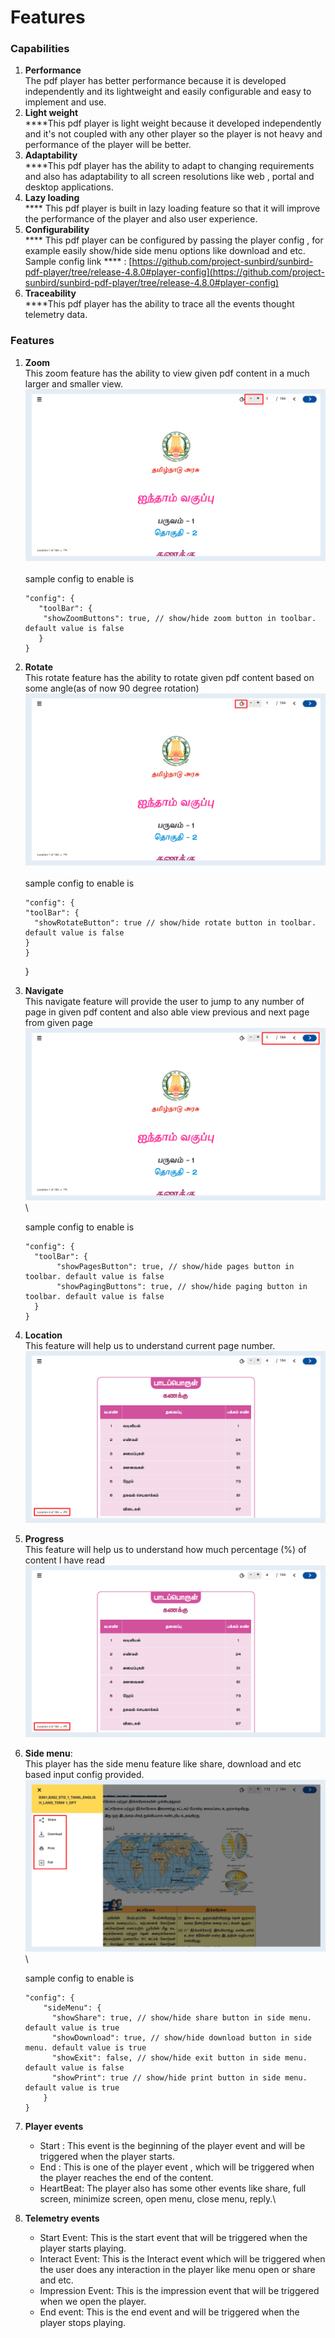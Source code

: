 # Features

### Capabilities

1. **Performance**\
   The pdf player has better performance because it is developed independently and its lightweight and easily configurable and easy to implement and use.
2. **Light weight**\
   ****This pdf player is light weight because it developed independently and it's not coupled with any other player so the player is not heavy and performance of the player will be better.
3. **Adaptability** \
   ****This pdf  player has the ability to adapt to changing requirements and also has adaptability  to all screen resolutions like web , portal and desktop applications.
4. **Lazy loading** \
   &#x20;**** This pdf player is built in lazy loading feature so that it will improve the performance of the player and also user experience.
5. **Configurability**\
   &#x20;**** This pdf player can be configured by passing the player config , for example easily show/hide side menu options like download and etc.\
   Sample config link **** : [https://github.com/project-sunbird/sunbird-pdf-player/tree/release-4.8.0#player-config](https://github.com/project-sunbird/sunbird-pdf-player/tree/release-4.8.0#player-config)
6. **Traceability** \
   ****This pdf player has the ability to trace all the events thought telemetry data.

### Features

1.  **Zoom** \
    This zoom feature has the ability to view given pdf content in a much larger and smaller view.![](../../../../.gitbook/assets/psdPlayerV2zoom.png)\
    \
    sample config to enable is&#x20;

    ```
    "config": {
       "toolBar": { 
        "showZoomButtons": true, // show/hide zoom button in toolbar. default value is false 
       }
    }
    ```
2.  **Rotate**\
    This rotate feature has the ability to rotate given pdf content based on some angle(as of now 90 degree rotation)\
    ![](<../../../../.gitbook/assets/pdfPlayerV2Rotate1 (1).png>)\
    \
    sample config to enable is&#x20;

    ```
    "config": {  
    "toolBar": { 
      "showRotateButton": true // show/hide rotate button in toolbar. default value is false
    }
    }
    ```

    }
3.  **Navigate** \
    This navigate feature will provide the user to jump to any number of page in given pdf content and also able view previous and next page from given page\
    ![](../../../../.gitbook/assets/pdfPlayerV2Navigate1.png)\


    sample config to enable is&#x20;

    ```
    "config": {  
      "toolBar": { 
           "showPagesButton": true, // show/hide pages button in toolbar. default value is false
           "showPagingButtons": true, // show/hide paging button in toolbar. default value is false
      }
    }
    ```
4. **Location**\
   This feature will help us to understand current page number.![](<../../../../.gitbook/assets/pdfPlayerv2Location (1).png>)
5. **Progress**\
   This feature will help us to understand how much percentage (%) of content I have read![](../../../../.gitbook/assets/pdfPlayerv2Location.png)
6.  **Side menu**: \
    This player has the side menu feature like share, download and etc based input config provided.\
    ![](../../../../.gitbook/assets/pdfPlayerV2Sidemenu.png)\


    sample config to enable is&#x20;

    ```
    "config": {  
        "sideMenu": { 
          "showShare": true, // show/hide share button in side menu. default value is true
          "showDownload": true, // show/hide download button in side menu. default value is true
          "showExit": false, // show/hide exit button in side menu. default value is false
          "showPrint": true // show/hide print button in side menu. default value is true
        }
    }
    ```

    &#x20;&#x20;
7. **Player events**
   * Start : This event is the beginning of the player event and will be triggered when the player starts.
   * End : This is one of the player event , which will be triggered when the player reaches the end of the content.
   * HeartBeat: The player also has some other events like share, full screen, minimize screen, open menu, close menu, reply.\

8. **Telemetry events**
   * Start Event: This is the start event that will be triggered when the player starts playing.
   * Interact Event: This is the Interact event which will be triggered when the user does any interaction in the player like menu open or share and etc.
   * Impression Event: This is the impression event that will be triggered when we open the player.
   * End event: This is the end event and will be triggered when the player stops playing.

